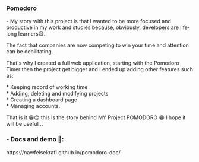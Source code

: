 <h3>Pomodoro</h3>
<p>- My story with this project is that I wanted to be more focused and productive in my work and studies because, obviously, developers are life-long learners😅.</p>
<p>The fact that companies are now competing to win your time and attention can be debilitating.</p>
<p> That's why I created a full web application, 
starting with the Pomodoro Timer then the project get bigger and I ended up adding other features such as:</p>
* Keeping record of working time<br>
* Adding, deleting and modifying projects<br>
* Creating a dashboard page<br>
* Managing accounts.</p> That is it 😀😊 this is the story behind MY Project POMODORO 😁
I hope it will be useful ..
<h3>
 - Docs and demo 💎:  
 </h3>
 <p>https://nawfelsekrafi.github.io/pomodoro-doc/</p>

